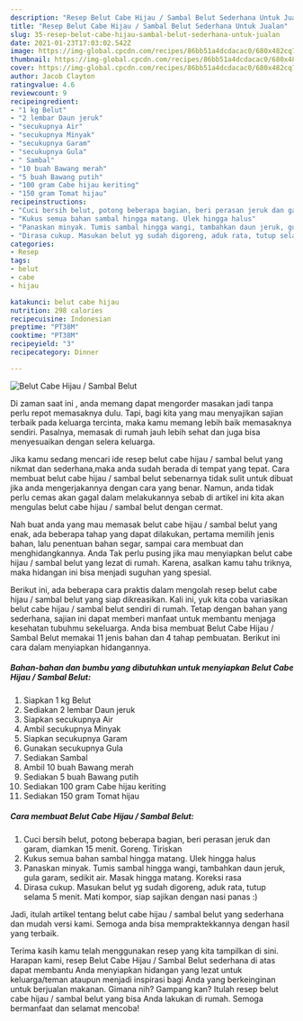 ```yaml
---
description: "Resep Belut Cabe Hijau / Sambal Belut Sederhana Untuk Jualan"
title: "Resep Belut Cabe Hijau / Sambal Belut Sederhana Untuk Jualan"
slug: 35-resep-belut-cabe-hijau-sambal-belut-sederhana-untuk-jualan
date: 2021-01-23T17:03:02.542Z
image: https://img-global.cpcdn.com/recipes/86bb51a4dcdacac0/680x482cq70/belut-cabe-hijau-sambal-belut-foto-resep-utama.jpg
thumbnail: https://img-global.cpcdn.com/recipes/86bb51a4dcdacac0/680x482cq70/belut-cabe-hijau-sambal-belut-foto-resep-utama.jpg
cover: https://img-global.cpcdn.com/recipes/86bb51a4dcdacac0/680x482cq70/belut-cabe-hijau-sambal-belut-foto-resep-utama.jpg
author: Jacob Clayton
ratingvalue: 4.6
reviewcount: 9
recipeingredient:
- "1 kg Belut"
- "2 lembar Daun jeruk"
- "secukupnya Air"
- "secukupnya Minyak"
- "secukupnya Garam"
- "secukupnya Gula"
- " Sambal"
- "10 buah Bawang merah"
- "5 buah Bawang putih"
- "100 gram Cabe hijau keriting"
- "150 gram Tomat hijau"
recipeinstructions:
- "Cuci bersih belut, potong beberapa bagian, beri perasan jeruk dan garam, diamkan 15 menit. Goreng. Tiriskan"
- "Kukus semua bahan sambal hingga matang. Ulek hingga halus"
- "Panaskan minyak. Tumis sambal hingga wangi, tambahkan daun jeruk, gula garam, sedikit air. Masak hingga matang. Koreksi rasa"
- "Dirasa cukup. Masukan belut yg sudah digoreng, aduk rata, tutup selama 5 menit. Mati kompor, siap sajikan dengan nasi panas :)"
categories:
- Resep
tags:
- belut
- cabe
- hijau

katakunci: belut cabe hijau 
nutrition: 298 calories
recipecuisine: Indonesian
preptime: "PT38M"
cooktime: "PT38M"
recipeyield: "3"
recipecategory: Dinner

---
```



![Belut Cabe Hijau / Sambal Belut](https://img-global.cpcdn.com/recipes/86bb51a4dcdacac0/680x482cq70/belut-cabe-hijau-sambal-belut-foto-resep-utama.jpg)

Di zaman  saat ini , anda memang dapat mengorder masakan jadi tanpa perlu repot memasaknya dulu. Tapi, bagi kita yang mau menyajikan sajian terbaik pada keluarga tercinta, maka kamu memang lebih baik memasaknya sendiri. Pasalnya, memasak di rumah jauh lebih sehat dan juga bisa menyesuaikan dengan selera keluarga.

Jika kamu sedang mencari ide resep belut cabe hijau / sambal belut yang nikmat dan sederhana,maka anda sudah berada di tempat yang tepat. Cara membuat belut cabe hijau / sambal belut  sebenarnya tidak sulit untuk dibuat jika anda mengerjakannya dengan cara yang benar. Namun, anda tidak perlu cemas akan gagal dalam melakukannya 
sebab di artikel ini kita akan mengulas belut cabe hijau / sambal belut dengan cermat.  



Nah buat anda yang mau memasak belut cabe hijau / sambal belut yang enak, ada beberapa tahap yang dapat dilakukan, pertama memilih jenis bahan, lalu penentuan bahan segar, sampai cara membuat dan menghidangkannya. Anda Tak perlu pusing jika mau menyiapkan belut cabe hijau / sambal belut yang lezat di rumah. Karena, asalkan kamu  tahu triknya, maka hidangan ini bisa menjadi suguhan yang spesial.

Berikut ini, ada beberapa cara praktis  dalam mengolah resep belut cabe hijau / sambal belut yang siap dikreasikan. Kali ini, yuk kita coba variasikan belut cabe hijau / sambal belut sendiri di rumah. Tetap dengan bahan yang sederhana, sajian ini dapat memberi manfaat untuk membantu menjaga kesehatan tubuhmu sekeluarga. Anda bisa membuat Belut Cabe Hijau / Sambal Belut memakai 11 jenis bahan dan 4 tahap pembuatan. Berikut ini cara dalam menyiapkan hidangannya.

<!--inarticleads1-->

##### Bahan-bahan dan bumbu yang dibutuhkan untuk menyiapkan Belut Cabe Hijau / Sambal Belut:

1. Siapkan 1 kg Belut
1. Sediakan 2 lembar Daun jeruk
1. Siapkan secukupnya Air
1. Ambil secukupnya Minyak
1. Siapkan secukupnya Garam
1. Gunakan secukupnya Gula
1. Sediakan  Sambal
1. Ambil 10 buah Bawang merah
1. Sediakan 5 buah Bawang putih
1. Sediakan 100 gram Cabe hijau keriting
1. Sediakan 150 gram Tomat hijau




<!--inarticleads2-->

##### Cara membuat Belut Cabe Hijau / Sambal Belut:

1. Cuci bersih belut, potong beberapa bagian, beri perasan jeruk dan garam, diamkan 15 menit. Goreng. Tiriskan
1. Kukus semua bahan sambal hingga matang. Ulek hingga halus
1. Panaskan minyak. Tumis sambal hingga wangi, tambahkan daun jeruk, gula garam, sedikit air. Masak hingga matang. Koreksi rasa
1. Dirasa cukup. Masukan belut yg sudah digoreng, aduk rata, tutup selama 5 menit. Mati kompor, siap sajikan dengan nasi panas :)




Jadi, itulah artikel tentang  belut cabe hijau / sambal belut  yang sederhana dan mudah versi kami. Semoga anda bisa mempraktekkannya dengan hasil yang terbaik. 

Terima kasih kamu telah menggunakan resep yang kita tampilkan di sini. Harapan kami, resep  Belut Cabe Hijau / Sambal Belut sederhana di atas dapat membantu Anda menyiapkan hidangan yang lezat untuk keluarga/teman ataupun menjadi inspirasi bagi Anda yang berkeinginan untuk berjualan makanan. Gimana nih? Gampang kan? Itulah resep belut cabe hijau / sambal belut yang bisa Anda lakukan di rumah. Semoga bermanfaat dan selamat mencoba!

